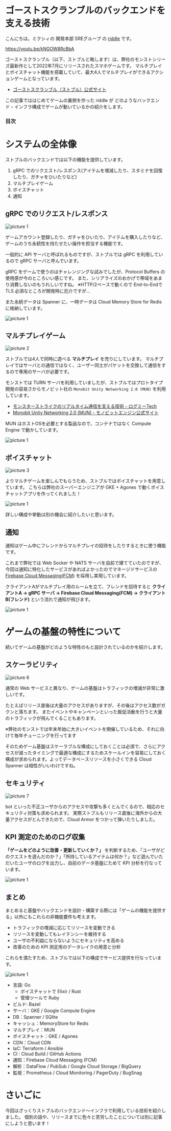 # ゴーストスクランブルのバックエンドを支える技術

こんにちは。ミクシィの 開発本部 SREグループ の [riddle](https://twitter.com/riddle_tec) です。


https://youtu.be/kNGOW8RcBbA

ゴーストスクランブル（以下、ストブルと略します）は、弊社のモンストシリーズ最新作として2022年7月にリリースされたスマホゲームです。
マルチプレイとボイスチャット機能を搭載していて、最大4人でマルチプレイができるアクションゲームとなっています。

- [ゴーストスクランブル（ストブル）公式サイト](https://ghost-scramble.com/)


この記事でははじめてゲームの裏側を作った riddle が
どのようなバックエンド・インフラ構成でゲームが動いているかの紹介をします。


### 目次

# システムの全体像

ストブルのバックエンドでは以下の機能を提供しています。

1. gRPC でのリクエスト/レスポンス(アイテムを増減したり、スタミナを回復したり、ガチャをひいたりなど)
2. マルチプレイゲーム
3. ボイスチャット
4. 通知

## gRPC でのリクエスト/レスポンス

![picture 1](https://raw.githubusercontent.com/lirlia/medium/main/articles/2022-ghost-scramble-server/images/e5360d98d4d2e9bfefa4025911fd975c3cb738f489e1350d34f6a0ba4dd7e469.png)  

ゲームアカウント登録したり、ガチャをひいたり、アイテムを購入したりなど、
ゲームのうち永続性を持たせたい操作を担当する機能です。


一般的に API サーバと呼ばれるものですが、ストブルでは gRPC を利用しているので gRPC サーバと呼んでいます。

gRPC をゲームで使うのはチャレンジングな試みでしたが、Protocol Buffers の使用感が今のところいい感じです。
また、シリアライズのおかげで帯域をあまり消費しないのもうれしいですね。
※HTTP/2ベースで動くので End-to-Endで TLS 必須なところが開発時に厄介ですが…

また永続データは Spanner に、一時データは Cloud Memory Store for Redis に格納しています。

![picture 1](https://raw.githubusercontent.com/lirlia/medium/main/articles/2022-ghost-scramble-server/images/grpc.drawio.png)  

## マルチプレイゲーム

![picture 2](https://raw.githubusercontent.com/lirlia/medium/main/articles/2022-ghost-scramble-server/images/8dc8c4e26c929cda3a990f5f1d81901d535ab7b132b7b305d6a476d081df1e5a.png)  

ストブルでは4人で同時に遊べる **マルチプレイ** を売りにしています。
マルチプレイではサーバとの通信ではなく、ユーザー同士がパケットを交換して通信をするので専用のサーバが必要です。


モンストでは TURN サーバを利用していましたが、ストブルではプロトタイプ開発の容易さからモノビット社の `Monobit Unity Networking 2.0 (MUN)` を利用しています。

- [モンスターストライクのリアルタイム通信を支える技術 - ログミーTech](https://logmi.jp/tech/articles/321751)
- [Monobit Unity Networking 2.0 (MUN) - モノビットエンジン公式サイト](https://www.monobitengine.com/mun/)

MUN はホストOSを必要とする製品なので、コンテナではなく Compute Engine で動かしています。

![picture 1](https://raw.githubusercontent.com/lirlia/medium/main/articles/2022-ghost-scramble-server/images/multi.drawio.png)  

## ボイスチャット

![picture 3](https://raw.githubusercontent.com/lirlia/medium/main/articles/2022-ghost-scramble-server/images/1c9a0dcd8ebcf2c9ad9ced280d6b757ec8f27e9ee2967e2c8ae148f03f72cab1.png)  

よりマルチゲームを楽しんでもらうため、ストブルではボイスチャットを用意しています。
こちらは弊社のスーパーエンジニアが GKE + Agones で動くボイスチャットアプリを作ってくれました！

![picture 1](https://raw.githubusercontent.com/lirlia/medium/main/articles/2022-ghost-scramble-server/images/voice.drawio.png)  

詳しい構成や挙動は別の機会に紹介したいと思います。

## 通知

通知はゲーム中にフレンドからマルチプレイの招待をしたりするときに使う機能です。

これまで弊社では Web Socker や NATS サーバを自前で建てていたのですが、今回は通知に特化したサービスがあればよかったのでマネージドサービスの [Firebase Cloud Messaging(FCM)](https://firebase.google.com/docs/cloud-messaging?hl=ja) を採用し実現しています。

クライアントAがマルチプレイ用のルームを立て、フレンドを招待すると **クライアントA → gRPC サーバ → Firebase Cloud Messaging(FCM) → クライアントB(フレンド)** という流れで通知が飛びます。

![picture 1](https://raw.githubusercontent.com/lirlia/medium/main/articles/2022-ghost-scramble-server/images/notification.drawio.png)  

# ゲームの基盤の特性について

続いてゲームの基盤がどのような特性のもと設計されているのかを紹介します。

## スケーラビリティ

![picture 6](https://raw.githubusercontent.com/lirlia/medium/main/articles/2022-ghost-scramble-server/images/cf363ac328d387c11720afe2f5946bd4f9a945a5233f87cf0418d4df587239f8.png)  

通常の Web サービスと異なり、ゲームの基盤はトラフィックの増減が非常に激しいです。

たとえばリリース直後は大量のアクセスがありますが、その後はアクセス数がガクンと落ちます。
またイベントやキャンペーンといった販促活動を行うと大量のトラフィックが飛んでくることもあります。

※弊社のモンストでは年末年始に大きいイベントを開催しているため、それに向けて毎年チューニングを行ってます

そのためゲーム基盤はスケーラブルな構成にしておくことは必須で、さらにアクセスが減ったタイミングで最適な構成にするためスケールインを容易にしておく構成が求められます。よってデータベースリソースを小さくできる Cloud Spanner は相性がいいわけですね。


## セキュリティ

![picture 7](https://raw.githubusercontent.com/lirlia/medium/main/articles/2022-ghost-scramble-server/images/0c9a5e6af295689ae1c77426b7b1285dcd2fe0a1b70a7eba441068753a10bf22.png)  

bot といった不正ユーザからのアクセスや攻撃も多くとんでくるので、相応のセキュリティ対策も求められます。
実際ストブルもリリース直後に海外からの大量アクセスがとんできたので、Cloud Armor をつかって弾いたりしました。

## KPI 測定のためのログ収集

**「ゲームをどのように改善・更新していくか？」** を判断するため、「ユーザがどのクエストを遊んだのか？」「所持しているアイテムは何か？」など遊んでいただいたユーザのログを出力し、自前のデータ基盤にためて KPI 分析を行なっています。

![picture 1](https://raw.githubusercontent.com/lirlia/medium/main/articles/2022-ghost-scramble-server/images/data.drawio.png)  

## まとめ

まとめると基盤やバックエンドを設計・構築する際には「ゲームの機能を提供する」以外にもこれらの非機能要件も考えます。

- トラフィックの増減に応じてリソースを変動できる
- リソースを変動してもレイテンシーを維持する
- ユーザの不利益にならないようにセキュリティを高める
- 改善のための KPI 測定用のデータレイクの用意と分析

これらを満たすため、ストブルでは以下の構成でサービス提供を行なっています。

![picture 1](https://raw.githubusercontent.com/lirlia/medium/main/articles/2022-ghost-scramble-server/images/all.drawio.png)  

- 言語: Go
  - ボイスチャットで Elixir / Rust
  - 管理ツールで Ruby
- ビルド: Bazel
- サーバ：GKE / Google Compute Engine
- DB：Spanner / SQlite
- キャッシュ：MemoryStore for Redis
- マルチプレイ：MUN
- ボイスチャット：GKE / Agones
- CDN：Cloud CDN
- IaC: Terraform / Ansible
- CI : Cloud Build / GitHub Actions
- 通知：Firebase Cloud Messaging (FCM)
- 解析：DataFlow / PubSub / Google Cloud Storage / BigQuery
- 監視：Prometheus / Cloud Monitoring / PagerDuty / BugSnag

# さいごに

今回はざっくりストブルのバックエンド〜インフラで利用している技術を紹介しました。
個別の話や、リリースまでに色々と苦労したことについては別に記事にしようと思います！
